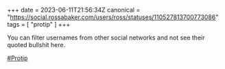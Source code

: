 +++
date = 2023-06-11T21:56:34Z
canonical = "https://social.rossabaker.com/users/ross/statuses/110527813700773086"
tags = [ "protip" ]
+++

<p>You can filter usernames from other social networks and not see their quoted bullshit here.</p><p><a href="https://social.rossabaker.com/tags/Protip" class="mention hashtag" rel="tag">#<span>Protip</span></a></p>
